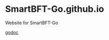 # SmartBFT-Go.github.io
Website for SmartBFT-Go

[godoc](https://raw.githubusercontent.com/SmartBFT-Go/consensus/master/godoc/localhost%3A6060/pkg/github.com/SmartBFT-Go/consensus/pkg/index.html)

